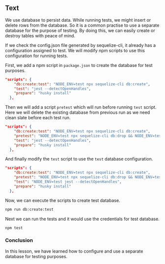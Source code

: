## Text

We use database to persist data. While running tests, we might insert or delete rows from the database. So it is a common practise to use a separate database for the purpose of testing. By doing this, we can easily create or destroy tables with peace of mind.

If we check the config.json file generated by sequelize-cli, it already has a configuration assigned to test. We will modify npm scripts to use this configuration for running tests.

First, we add a npm script in `package.json` to create the database for test purposes.
```json
"scripts": {
    "db:create:test": "NODE_ENV=test npx sequelize-cli db:create",
    "test": "jest --detectOpenHandles",
    "prepare": "husky install"
  },
```

Then we will add a script `pretest` which will run before running `test` script. Here we will delete the existing database from previous run as we need clean slate before each test run.

```json
"scripts": {
    "db:create:test": "NODE_ENV=test npx sequelize-cli db:create",
    "pretest": "NODE_ENV=test npx sequelize-cli db:drop && NODE_ENV=test npx sequelize-cli db:create",
    "test": "jest --detectOpenHandles",
    "prepare": "husky install"
  },
```

And finally modify the `test` script to use the `test` database configuration.

```json
"scripts": {
    "db:create:test": "NODE_ENV=test npx sequelize-cli db:create",
    "pretest": "NODE_ENV=test npx sequelize-cli db:drop && NODE_ENV=test npx sequelize-cli db:create",
    "test": "NODE_ENV=test jest --detectOpenHandles",
    "prepare": "husky install"
  },
```
Now, we can execute the scripts to create test database.

```sh
npm run db:create:test
```

Next we can run the tests and it would use the credentials for test database.

```sh
npm test
```

### Conclusion

In this lesson, we have learned how to configure and use a separate database for testing purposes.
